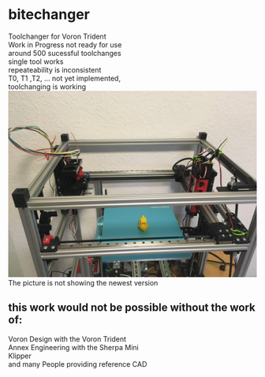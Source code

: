 # bitechanger
Toolchanger for Voron Trident  
Work in Progress not ready for use  
around 500 sucessful toolchanges  
single tool works  
repeateability is inconsistent  
T0, T1 ,T2, ... not yet implemented,  
toolchanging is working  
![Benchy](https://github.com/gspck/bitechanger/blob/main/benchydrucker.jpg "first benchy") 
The picture is not showing the newest version
## this work would not be possible without the work of:  
Voron Design with the Voron Trident    
Annex Engineering with the Sherpa Mini  
Klipper  
and many People providing reference CAD

